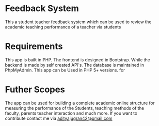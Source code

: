 # Feedback System
This a student teacher feedback system which can be used to review the academic teaching performance of a teacher via students 

# Requirements
This app is built in PHP. The frontend is designed in Bootstrap. While the backend is made by self created API's. The database is maintained in PhpMyAdmin. This app can be Used in PHP 5+ versions.
for
# Futher Scopes
The app can be used for building a complete academic online structure for measuring the performance of the Students, teaching methods of the faculty, parents teacher interaction and much more.
If you want to contribute contact me via adityajugran42@gmail.com
